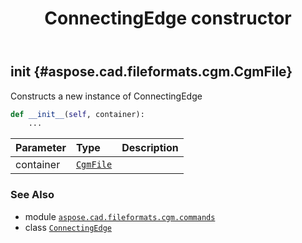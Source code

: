 ﻿---
title: ConnectingEdge constructor
second_title: Aspose.CAD for Python via .NET API References
description: 
type: docs
weight: 10
url: /python-net/aspose.cad.fileformats.cgm.commands/connectingedge/__init__/
is_root: false
---

## __init__ {#aspose.cad.fileformats.cgm.CgmFile}

Constructs a new instance of ConnectingEdge



```python
def __init__(self, container):
    ...
```


| Parameter | Type | Description |
| :- | :- | :- |
| container | [`CgmFile`](/cad/python-net/aspose.cad.fileformats.cgm/cgmfile) |  |



### See Also
* module [`aspose.cad.fileformats.cgm.commands`](../../)
* class [`ConnectingEdge`](/cad/python-net/aspose.cad.fileformats.cgm.commands/connectingedge)
